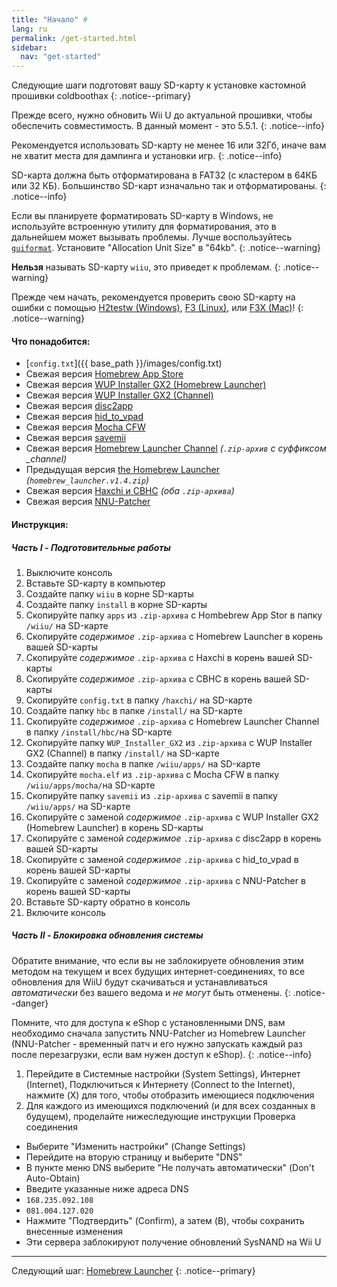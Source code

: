 ```yaml
---
title: "Начало" #
lang: ru
permalink: /get-started.html
sidebar:
  nav: "get-started"
---
```


Следующие шаги подготовят вашу SD-карту к установке кастомной прошивки coldboothax
{: .notice--primary}

Прежде всего, нужно обновить Wii U до актуальной прошивки, чтобы обеспечить совместимость. В данный момент - это 5.5.1.
{: .notice--info}

Рекомендуется использовать SD-карту не менее 16 или 32Гб, иначе вам не хватит места для дампинга и установки игр.
{: .notice--info}

SD-карта должна быть отформатирована в FAT32 (с кластером в 64КБ или 32 КБ). Большинство SD-карт изначально так и отформатированы.
{: .notice--info}

Если вы планируете форматировать SD-карту в Windows, не используйте встроенную утилиту для форматирования, это в дальнейшем может вызывать проблемы. Лучше воспользуйтесь [`guiformat`](http://www.ridgecrop.demon.co.uk/index.htm?guiformat.htm). Установите "Allocation Unit Size" в "64kb".
{: .notice--warning}

**Нельзя** называть SD-карту `wiiu`, это приведет к проблемам.
{: .notice--warning}

Прежде чем начать, рекомендуется проверить свою SD-карту на ошибки с помощью [H2testw (Windows)](h2testw-windows), [F3 (Linux)](f3-linux), или [F3X (Mac)](f3x-mac)!
{: .notice--warning}

#### <a name="what_need" />Что понадобится:

* [`config.txt`]({{ base_path }}/images/config.txt)
* Свежая версия [Homebrew App Store](https://github.com/vgmoose/hbas/releases/latest)
* Свежая версия [WUP Installer GX2 (Homebrew Launcher)](http://wiiubru.com/appstore/zips/wup_installer_gx2.zip)
* Свежая версия [WUP Installer GX2 (Channel)](http://www.wiiubru.com/appstore/chan_zips/wup_installer_gx2.zip)
* Свежая версия [disc2app](https://github.com/koolkdev/disc2app/releases/latest)
* Свежая версия [hid\_to\_vpad](https://github.com/Maschell/hid_to_vpad/releases/latest)
* Свежая версия [Mocha CFW](https://github.com/dimok789/mocha/releases/latest)
* Свежая версия [savemii](https://github.com/Ryuzaki-MrL/savemii/releases/latest)
* Свежая версия [Homebrew Launcher Channel](https://github.com/dimok789/homebrew_launcher/releases/latest) *(`.zip-архив` с суффиксом _channel)*
* Предыдущая версия [the Homebrew Launcher](https://github.com/dimok789/homebrew_launcher/releases/tag/1.4) *(`homebrew_launcher.v1.4.zip`)*
* Свежая версия [Haxchi и CBHC](https://github.com/FIX94/haxchi/releases/latest) *(оба `.zip-архива`)*
* Свежая версия [NNU-Patcher](https://wiiubru.com/appstore/zips/nnupatcher.zip)

#### <a name="instructions" />Инструкция:

##### <a name="part1" />Часть I - Подготовительные работы

1. Выключите консоль
1. Вставьте SD-карту в компьютер
1. Создайте папку `wiiu` в корне SD-карты
1. Создайте папку `install` в корне SD-карты
1. Скопируйте папку `apps` из `.zip-архива` с Hombebrew App Stor в папку `/wiiu/` на SD-карте
1. Скопируйте _содержимое_ `.zip-архива` с Homebrew Launcher в корень вашей SD-карты
1. Скопируйте _содержимое_ `.zip-архива` с Haxchi в корень вашей SD-карты
1. Скопируйте _содержимое_ `.zip-архива` с CBHC в корень вашей SD-карты
1. Скопируйте `config.txt` в папку `/haxchi/` на SD-карте
1. Создайте папку `hbc` в папке `/install/` на SD-карте
1. Скопируйте _содержимое_ `.zip-архива` с Homebrew Launcher Channel в папку `/install/hbc/`на SD-карте
1. Скопируйте папку `WUP_Installer_GX2` из `.zip-архива` с WUP Installer GX2 (Channel) в папку `/install/` на SD-карте
1. Создайте папку `mocha` в папке `/wiiu/apps/` на SD-карте
1. Скопируйте `mocha.elf` из `.zip-архива` с Mocha CFW в папку `/wiiu/apps/mocha/`на SD-карте
1. Скопируйте папку `savemii` из `.zip-архива` с savemii в папку `/wiiu/apps/` на SD-карте
1. Скопируйте с заменой _содержимое_ `.zip-архива` с WUP Installer GX2 (Homebrew Launcher) в корень SD-карты
1. Скопируйте с заменой _содержимое_ `.zip-архива` с disc2app в корень вашей SD-карты
1. Скопируйте с заменой _содержимое_ `.zip-архива` с hid\_to\_vpad в корень вашей SD-карты
1. Скопируйте с заменой _содержимое_ `.zip-архива` с NNU-Patcher в корень вашей SD-карты
1. Вставьте SD-карту обратно в консоль
1. Включите консоль

##### <a name="part2" />Часть II - Блокировка обновления системы

Обратите внимание, что если вы не заблокируете обновления этим методом на текущем и всех будущих интернет-соединениях, то все обновления для WiiU будут скачиваться и устанавливаться *автоматически* без вашего ведома и *не могут* быть отменены. 
{: .notice--danger}

Помните, что для доступа к eShop с установленными DNS, вам необходимо сначала запустить NNU-Patcher из Homebrew Launcher (NNU-Patcher - временный патч и его нужно запускать каждый раз после перезагрузки, если вам нужен доступ к eShop).
{: .notice--info}

1. Перейдите в Системные настройки (System Settings), Интернет (Internet), Подключиться к Интернету (Connect to the Internet), нажмите (X) для того, чтобы отобразить имеющиеся подключения
1. Для каждого из имеющихся подключений (и для всех созданных в будущем), проделайте нижеследующие инструкции
  Проверка соединения
  + Выберите "Изменить настройки" (Change Settings)
  + Перейдите на вторую страницу и выберите "DNS"
  + В пункте меню DNS выберите "Не получать автоматически" (Don't Auto-Obtain)
  + Введите указанные ниже адреса DNS
  + `168.235.092.108`
  + `081.004.127.020`
  + Нажмите "Подтвердить" (Confirm), а затем (B), чтобы сохранить внесенные изменения
  + Эти сервера заблокируют получение обновлений SysNAND на Wii U

___

Следующий шаг: [Homebrew Launcher](homebrew-launcher)
{: .notice--primary}

